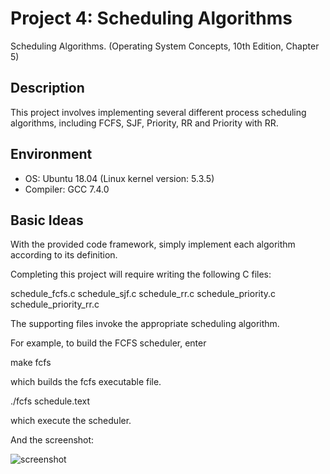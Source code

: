 # Project 4: Scheduling Algorithms

Scheduling Algorithms. (Operating System Concepts, 10th Edition, Chapter 5)

## Description

This project involves implementing several different process scheduling algorithms, including FCFS, SJF, Priority, RR and Priority with RR.

## Environment

- OS: Ubuntu 18.04 (Linux kernel version: 5.3.5)
- Compiler: GCC 7.4.0

## Basic Ideas

With the provided code framework, simply implement each algorithm according to its definition.

Completing this project will require writing the following C files:

schedule_fcfs.c
schedule_sjf.c
schedule_rr.c
schedule_priority.c
schedule_priority_rr.c

The supporting files invoke the appropriate scheduling algorithm. 

For example, to build the FCFS scheduler, enter

make fcfs

which builds the fcfs executable file.

./fcfs schedule.text

which execute the scheduler.

And the screenshot:

![screenshot](./screenshot.png)

